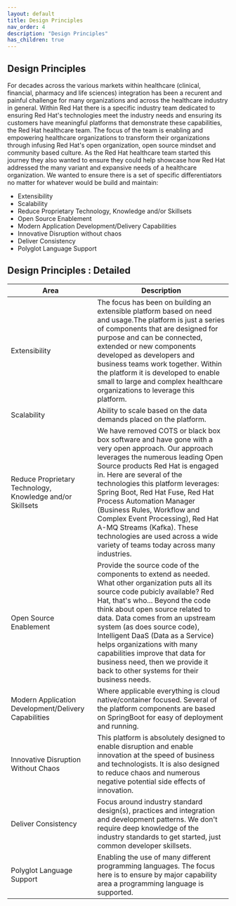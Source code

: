 ```yaml
---
layout: default
title: Design Principles
nav_order: 4
description: "Design Principles"
has_children: true
---
```


## Design Principles

For decades across the various markets within healthcare (clinical, financial, pharmacy and life sciences) integration 
has been a recurent and painful challenge for many organizations and across the healthcare industry in general. 
Within Red Hat there is a specific industry team dedicated to ensuring Red Hat's technologies meet the industry 
needs and ensuring its customers have meaningful platforms that demonstrate these capabilities, the Red Hat 
healthcare team. The focus of the team is enabling and empowering healthcare organizations to transform their 
organizations through infusing Red Hat's open organization, open source mindset and community based culture. 
As the Red Hat healthcare team started this journey they also wanted to ensure they could help showcase how Red 
Hat addressed the many variant and expansive needs of a healthcare organization. We wanted to ensure there is a 
set of specific differentiators no matter for whatever would be build and maintain:

* Extensibility
* Scalability
* Reduce Proprietary Technology, Knowledge and/or Skillsets
* Open Source Enablement
* Modern Application Development/Delivery Capabilities
* Innovative Disruption without chaos
* Deliver Consistency
* Polyglot Language Support

## Design Principles : Detailed
|Area |Description|
|---|---|
|Extensibility|The focus has been on building an extensible platform based on need and usage.The platform is just a series of components that are designed for purpose and can be connected, extended or new components developed as developers and business teams work together. Within the platform it is developed to enable small to large and complex healthcare organizations to leverage this platform.|
|Scalability| Ability to scale based on the data demands placed on the platform.|
|Reduce Proprietary Technology, Knowledge and/or Skillsets|We have removed COTS or black box box software and have gone with a very open approach. Our approach leverages the numerous leading Open Source products Red Hat is engaged in. Here are several of the technologies this platform leverages: Spring Boot, Red Hat Fuse, Red Hat Process Automation Manager (Business Rules, Workflow and Complex Event Processing), Red Hat A-MQ Streams (Kafka). These technologies are used across a wide variety of teams today across many industries.|
|Open Source Enablement| Provide the source code of the components to extend as needed. What other organization puts all its source code pubicly available? Red Hat, that's who... Beyond the code think about open source related to data. Data comes from an upstream system (as does source code), Intelligent DaaS (Data as a Service) helps organizations with many capabilities improve that data for business need, then we provide it back to other systems for their business needs.|
|Modern Application Development/Delivery Capabilities|Where applicable everything is cloud native/container focused. Several of the platform components are based on SpringBoot for easy of deployment and running.|
|Innovative Disruption Without Chaos|This platform is absolutely designed to enable disruption and enable innovation at the speed of business and technologists. It is also designed to reduce chaos and numerous negative potential side effects of innovation.|
|Deliver Consistency|Focus around industry standard design(s), practices and integration and development patterns. We don't require deep knowledge of the industry standards to get started, just common developer skillsets.|
|Polyglot Language Support|Enabling the use of many different programming languages. The focus here is to ensure by major capability area a programming language is supported.|




